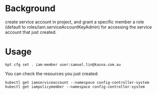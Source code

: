 # Background

create service account in project, and grant a specific member a role (default to roles/iam.serviceAccountKeyAdmin) for accessing the service account that just created.


# Usage

  ```
  kpt cfg set . iam-member user:samuel.lin@kasna.com.au
  ```

  You can check the resources you just created:

  ```
  kubectl get iamserviceaccount --namespace config-controller-system
  kubectl get iampolicymember --namespace config-controller-system
  ```
